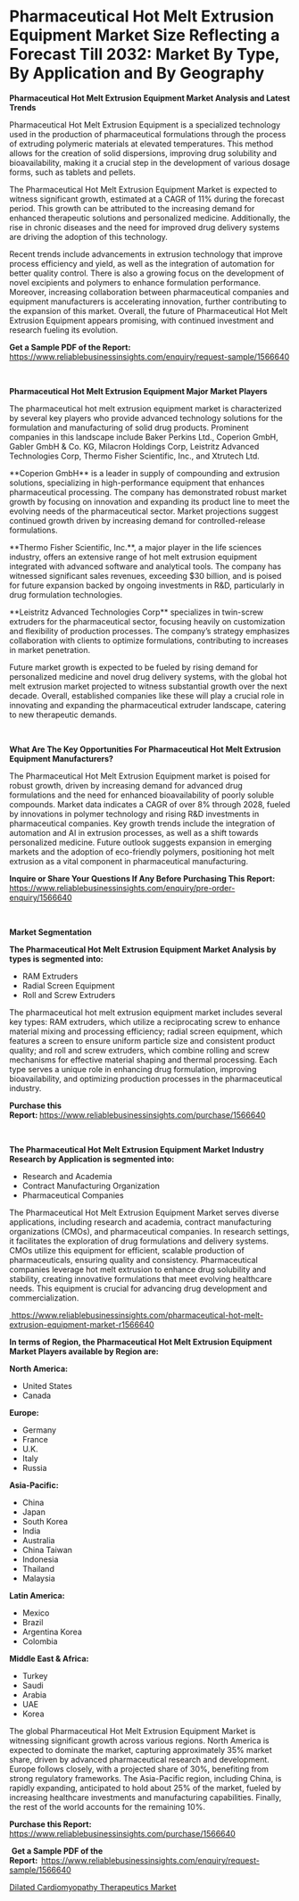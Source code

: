 <p><h1>Pharmaceutical Hot Melt Extrusion Equipment Market Size Reflecting a Forecast Till 2032: Market By Type, By Application and By Geography</h1></p><p><strong>Pharmaceutical Hot Melt Extrusion Equipment Market Analysis and Latest Trends</strong></p>
<p><p>Pharmaceutical Hot Melt Extrusion Equipment is a specialized technology used in the production of pharmaceutical formulations through the process of extruding polymeric materials at elevated temperatures. This method allows for the creation of solid dispersions, improving drug solubility and bioavailability, making it a crucial step in the development of various dosage forms, such as tablets and pellets.</p><p>The Pharmaceutical Hot Melt Extrusion Equipment Market is expected to witness significant growth, estimated at a CAGR of 11% during the forecast period. This growth can be attributed to the increasing demand for enhanced therapeutic solutions and personalized medicine. Additionally, the rise in chronic diseases and the need for improved drug delivery systems are driving the adoption of this technology. </p><p>Recent trends include advancements in extrusion technology that improve process efficiency and yield, as well as the integration of automation for better quality control. There is also a growing focus on the development of novel excipients and polymers to enhance formulation performance. Moreover, increasing collaboration between pharmaceutical companies and equipment manufacturers is accelerating innovation, further contributing to the expansion of this market. Overall, the future of Pharmaceutical Hot Melt Extrusion Equipment appears promising, with continued investment and research fueling its evolution.</p></p>
<p><strong>Get a Sample PDF of the Report:&nbsp;</strong> <a href="https://www.reliablebusinessinsights.com/enquiry/request-sample/1566640?utm_campaign=3035&utm_medium=2&utm_source=Github&utm_content=ia&utm_term=22032025&utm_id=pharmaceutical-hot-melt-extrusion-equipment">https://www.reliablebusinessinsights.com/enquiry/request-sample/1566640</a></p>
<p>&nbsp;</p>
<p><strong>Pharmaceutical Hot Melt Extrusion Equipment Major Market Players</strong></p>
<p><p>The pharmaceutical hot melt extrusion equipment market is characterized by several key players who provide advanced technology solutions for the formulation and manufacturing of solid drug products. Prominent companies in this landscape include Baker Perkins Ltd., Coperion GmbH, Gabler GmbH & Co. KG, Milacron Holdings Corp, Leistritz Advanced Technologies Corp, Thermo Fisher Scientific, Inc., and Xtrutech Ltd.</p><p>**Coperion GmbH** is a leader in supply of compounding and extrusion solutions, specializing in high-performance equipment that enhances pharmaceutical processing. The company has demonstrated robust market growth by focusing on innovation and expanding its product line to meet the evolving needs of the pharmaceutical sector. Market projections suggest continued growth driven by increasing demand for controlled-release formulations.</p><p>**Thermo Fisher Scientific, Inc.**, a major player in the life sciences industry, offers an extensive range of hot melt extrusion equipment integrated with advanced software and analytical tools. The company has witnessed significant sales revenues, exceeding $30 billion, and is poised for future expansion backed by ongoing investments in R&D, particularly in drug formulation technologies.</p><p>**Leistritz Advanced Technologies Corp** specializes in twin-screw extruders for the pharmaceutical sector, focusing heavily on customization and flexibility of production processes. The company’s strategy emphasizes collaboration with clients to optimize formulations, contributing to increases in market penetration.</p><p>Future market growth is expected to be fueled by rising demand for personalized medicine and novel drug delivery systems, with the global hot melt extrusion market projected to witness substantial growth over the next decade. Overall, established companies like these will play a crucial role in innovating and expanding the pharmaceutical extruder landscape, catering to new therapeutic demands.</p></p>
<p>&nbsp;</p>
<p><strong>What Are The Key Opportunities For Pharmaceutical Hot Melt Extrusion Equipment Manufacturers?</strong></p>
<p><p>The Pharmaceutical Hot Melt Extrusion Equipment market is poised for robust growth, driven by increasing demand for advanced drug formulations and the need for enhanced bioavailability of poorly soluble compounds. Market data indicates a CAGR of over 8% through 2028, fueled by innovations in polymer technology and rising R&D investments in pharmaceutical companies. Key growth trends include the integration of automation and AI in extrusion processes, as well as a shift towards personalized medicine. Future outlook suggests expansion in emerging markets and the adoption of eco-friendly polymers, positioning hot melt extrusion as a vital component in pharmaceutical manufacturing.</p></p>
<p><strong>Inquire or Share Your Questions If Any Before Purchasing This Report:</strong> <a href="https://www.reliablebusinessinsights.com/enquiry/pre-order-enquiry/1566640?utm_campaign=3035&utm_medium=2&utm_source=Github&utm_content=ia&utm_term=22032025&utm_id=pharmaceutical-hot-melt-extrusion-equipment">https://www.reliablebusinessinsights.com/enquiry/pre-order-enquiry/1566640</a></p>
<p>&nbsp;</p>
<p><strong>Market Segmentation</strong></p>
<p><strong>The Pharmaceutical Hot Melt Extrusion Equipment Market Analysis by types is segmented into:</strong></p>
<p><ul><li>RAM Extruders</li><li>Radial Screen Equipment</li><li>Roll and Screw Extruders</li></ul></p>
<p><p>The pharmaceutical hot melt extrusion equipment market includes several key types: RAM extruders, which utilize a reciprocating screw to enhance material mixing and processing efficiency; radial screen equipment, which features a screen to ensure uniform particle size and consistent product quality; and roll and screw extruders, which combine rolling and screw mechanisms for effective material shaping and thermal processing. Each type serves a unique role in enhancing drug formulation, improving bioavailability, and optimizing production processes in the pharmaceutical industry.</p></p>
<p><strong>Purchase this Report:&nbsp;</strong><a href="https://www.reliablebusinessinsights.com/purchase/1566640?utm_campaign=3035&utm_medium=2&utm_source=Github&utm_content=ia&utm_term=22032025&utm_id=pharmaceutical-hot-melt-extrusion-equipment">https://www.reliablebusinessinsights.com/purchase/1566640</a></p>
<p>&nbsp;</p>
<p><strong>The Pharmaceutical Hot Melt Extrusion Equipment Market Industry Research by Application is segmented into:</strong></p>
<p><ul><li>Research and Academia</li><li>Contract Manufacturing Organization</li><li>Pharmaceutical Companies</li></ul></p>
<p><p>The Pharmaceutical Hot Melt Extrusion Equipment Market serves diverse applications, including research and academia, contract manufacturing organizations (CMOs), and pharmaceutical companies. In research settings, it facilitates the exploration of drug formulations and delivery systems. CMOs utilize this equipment for efficient, scalable production of pharmaceuticals, ensuring quality and consistency. Pharmaceutical companies leverage hot melt extrusion to enhance drug solubility and stability, creating innovative formulations that meet evolving healthcare needs. This equipment is crucial for advancing drug development and commercialization.</p></p>
<p><a href="https://www.reliablebusinessinsights.com/pharmaceutical-hot-melt-extrusion-equipment-market-r1566640?utm_campaign=3035&utm_medium=2&utm_source=Github&utm_content=ia&utm_term=22032025&utm_id=pharmaceutical-hot-melt-extrusion-equipment">&nbsp;https://www.reliablebusinessinsights.com/pharmaceutical-hot-melt-extrusion-equipment-market-r1566640</a></p>
<p><strong>In terms of Region, the Pharmaceutical Hot Melt Extrusion Equipment Market Players available by Region are:</strong></p>
<p>
    <p> <strong> North America: </strong>
        <ul>
            <li>United States</li>
            <li>Canada</li>
        </ul>
        </p> 
    <p> <strong> Europe: </strong>
        <ul>
            <li>Germany</li>
            <li>France</li>
            <li>U.K.</li>
            <li>Italy</li>
            <li>Russia</li>
        </ul>
        </p> 
    <p> <strong> Asia-Pacific: </strong>
        <ul>
            <li>China</li>
            <li>Japan</li>
            <li>South Korea</li>
            <li>India</li>
            <li>Australia</li>
            <li>China Taiwan</li>
            <li>Indonesia</li>
            <li>Thailand</li>
            <li>Malaysia</li>
        </ul>
        </p> 
    <p> <strong> Latin America: </strong>
        <ul>
            <li>Mexico</li>
            <li>Brazil</li>
            <li>Argentina Korea</li>
            <li>Colombia</li>
        </ul>
        </p> 
    <p> <strong> Middle East & Africa: </strong>
        <ul>
            <li>Turkey</li>
            <li>Saudi</li>
            <li>Arabia</li>
            <li>UAE</li>
            <li>Korea</li>
        </ul>
    </p>
    </p>
<p><p>The global Pharmaceutical Hot Melt Extrusion Equipment Market is witnessing significant growth across various regions. North America is expected to dominate the market, capturing approximately 35% market share, driven by advanced pharmaceutical research and development. Europe follows closely, with a projected share of 30%, benefiting from strong regulatory frameworks. The Asia-Pacific region, including China, is rapidly expanding, anticipated to hold about 25% of the market, fueled by increasing healthcare investments and manufacturing capabilities. Finally, the rest of the world accounts for the remaining 10%.</p></p>
<p><strong>Purchase this Report: </strong><a href="https://www.reliablebusinessinsights.com/purchase/1566640?utm_campaign=3035&utm_medium=2&utm_source=Github&utm_content=ia&utm_term=22032025&utm_id=pharmaceutical-hot-melt-extrusion-equipment">https://www.reliablebusinessinsights.com/purchase/1566640</a></p>
<p>&nbsp;<strong>Get a Sample PDF of the Report:&nbsp;&nbsp;</strong><a href="https://www.reliablebusinessinsights.com/enquiry/request-sample/1566640?utm_campaign=3035&utm_medium=2&utm_source=Github&utm_content=ia&utm_term=22032025&utm_id=pharmaceutical-hot-melt-extrusion-equipment">https://www.reliablebusinessinsights.com/enquiry/request-sample/1566640</a></p>
<p><strong></strong></p>
<p><p><a href="https://github.com/saklpelzami95/Market-Research-Report-List-1/blob/main/dilated-cardiomyopathy-therapeutics-market.md?utm_campaign=3035&utm_medium=2&utm_source=Github&utm_content=ia&utm_term=22032025&utm_id=pharmaceutical-hot-melt-extrusion-equipment">Dilated Cardiomyopathy Therapeutics Market</a></p></p>